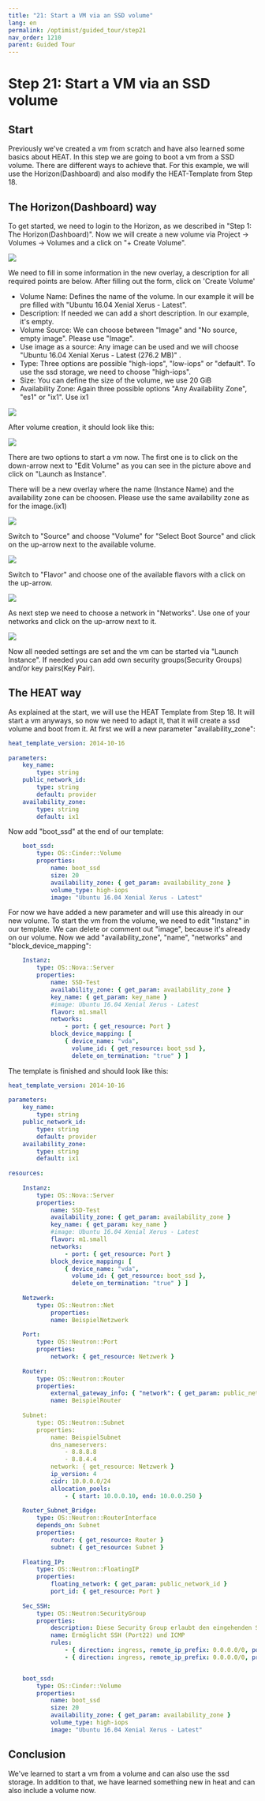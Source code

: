 ```yaml
---
title: "21: Start a VM via an SSD volume"
lang: en
permalink: /optimist/guided_tour/step21
nav_order: 1210
parent: Guided Tour
---
```


Step 21: Start a VM via an SSD volume
=========================================

Start
-------

Previously we've created a vm from scratch and have also learned some basics about HEAT.
In this step we are going to boot a vm from a SSD volume. There are different ways to achieve that. 
For this example, we will use the Horizon(Dashboard) and also modify the HEAT-Template from Step 18.

The Horizon(Dashboard) way
-----

To get started, we need to login to the Horizon, as we described in "Step 1: The Horizon(Dashboard)".
Now we will create a new volume via Project → Volumes → Volumes and a click on "+ Create Volume".

![](attachments/04052019211.png)

We need to fill in some information in the new overlay, a description for all required points are below. After filling out the form, click on 'Create Volume'

-   Volume Name: Defines the name of the volume. In our example it will be pre filled with "Ubuntu 16.04 Xenial Xerus - Latest".
-   Description: If needed we can add a short description. In our example, it's empty.
-   Volume Source: We can choose between "Image" and "No source, empty image". Please use "Image".
-   Use image as a source: Any image can be used and we will choose "Ubuntu 16.04 Xenial Xerus - Latest (276.2 MB)" .
-   Type: Three options are possible "high-iops", "low-iops" or "default". To use the ssd storage, we need to choose "high-iops".
-   Size: You can define the size of the volume, we use 20 GiB
-   Availability Zone: Again three possible options "Any Availability Zone", "es1" or "ix1". Use ix1 

![](attachments/04052019212.png)

After volume creation, it should look like this:

![](attachments/04052019213.png)

There are two options to start a vm now. 
The first one is to click on the down-arrow next to "Edit Volume" as you can see in the picture above and click on "Launch as Instance". 

There will be a new overlay where the name (Instance Name) and the availability zone can be choosen. Please use the same availability zone as for the image.(ix1) 

![](attachments/04052019214.png)

Switch to "Source" and choose "Volume" for "Select Boot Source" and click on the up-arrow next to the available volume.

![](attachments/04052019215.png)

Switch to "Flavor" and choose one of the available flavors with a click on the up-arrow.

![](attachments/04052019216.png)

As next step we need to choose a network in "Networks". Use one of your networks and click on the up-arrow next to it.

![](attachments/04052019217.png)

Now all needed settings are set and the vm can be started via "Launch Instance". 
If needed you can add own security groups(Security Groups) and/or key pairs(Key Pair).

The HEAT way
---------------

As explained at the start, we will use the HEAT Template from Step 18.
It will start a vm anyways, so now we need to adapt it, that it will create a ssd volume and boot from it.
At first we will a new parameter "availability_zone":

```yaml
heat_template_version: 2014-10-16
  
parameters:
    key_name:
        type: string
    public_network_id:
        type: string
        default: provider
	availability_zone:
		type: string
		default: ix1
```

Now add "boot_ssd" at the end of our template:

```yaml
	boot_ssd:
        type: OS::Cinder::Volume
        properties:
            name: boot_ssd
            size: 20
            availability_zone: { get_param: availability_zone }
            volume_type: high-iops
            image: "Ubuntu 16.04 Xenial Xerus - Latest"
```

For now we have added a new parameter and will use this already in our new volume.
To start the vm from the volume, we need to edit "Instanz" in our template. 
We can delete or comment out "image", because it's already on our volume. 
Now we add "availability_zone", "name", "networks" and "block_device_mapping":

```yaml
    Instanz:
        type: OS::Nova::Server
        properties:
			name: SSD-Test
			availability_zone: { get_param: availability_zone }
            key_name: { get_param: key_name }
            #image: Ubuntu 16.04 Xenial Xerus - Latest
            flavor: m1.small
			networks:
                - port: { get_resource: Port }
            block_device_mapping: [
                { device_name: "vda",
                  volume_id: { get_resource: boot_ssd },
                  delete_on_termination: "true" } ]
```

The template is finished and should look like this:

```yaml
heat_template_version: 2014-10-16
  
parameters:
    key_name:
        type: string
    public_network_id:
        type: string
        default: provider
	availability_zone:
		type: string
		default: ix1
 
resources:
 
    Instanz:
        type: OS::Nova::Server
        properties:
			name: SSD-Test
			availability_zone: { get_param: availability_zone }
            key_name: { get_param: key_name }
            #image: Ubuntu 16.04 Xenial Xerus - Latest
            flavor: m1.small
			networks:
                - port: { get_resource: Port }
            block_device_mapping: [
                { device_name: "vda",
                  volume_id: { get_resource: boot_ssd },
                  delete_on_termination: "true" } ]
 
    Netzwerk:
        type: OS::Neutron::Net
            properties:
            name: BeispielNetzwerk
 
    Port:
        type: OS::Neutron::Port
        properties:
            network: { get_resource: Netzwerk }
 
    Router:
        type: OS::Neutron::Router
        properties:
            external_gateway_info: { "network": { get_param: public_network_id }
            name: BeispielRouter
 
    Subnet:
        type: OS::Neutron::Subnet
        properties:
            name: BeispielSubnet
            dns_nameservers:
                - 8.8.8.8
                - 8.8.4.4
            network: { get_resource: Netzwerk }
            ip_version: 4
            cidr: 10.0.0.0/24
            allocation_pools:
                - { start: 10.0.0.10, end: 10.0.0.250 }
 
    Router_Subnet_Bridge:
        type: OS::Neutron::RouterInterface
        depends_on: Subnet
        properties:
            router: { get_resource: Router }
            subnet: { get_resource: Subnet }
 
    Floating_IP:
        type: OS::Neutron::FloatingIP
        properties:
            floating_network: { get_param: public_network_id }
            port_id: { get_resource: Port }
 
    Sec_SSH:
        type: OS::Neutron:SecurityGroup
        properties:
            description: Diese Security Group erlaubt den eingehenden SSH-Traffic über Port22 und ICMP
            name: Ermöglicht SSH (Port22) und ICMP
            rules:
                - { direction: ingress, remote_ip_prefix: 0.0.0.0/0, port_range_min: 22, port_range_max: 22, protocol: tcp }
                - { direction: ingress, remote_ip_prefix: 0.0.0.0/0, protocol: icmp }


	boot_ssd:
        type: OS::Cinder::Volume
        properties:
            name: boot_ssd
            size: 20
            availability_zone: { get_param: availability_zone }
            volume_type: high-iops
            image: "Ubuntu 16.04 Xenial Xerus - Latest"
```

Conclusion
---------

We've learned to start a vm from a volume and can also use the ssd storage.
In addition to that, we have learned something new in heat and can also include a volume now. 
